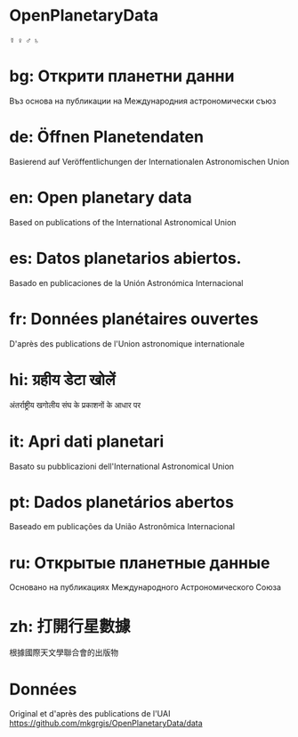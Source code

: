# OpenPlanetaryData
☿ ♀ ♂ ♄ 

# bg: Открити планетни данни
Въз основа на публикации на Международния астрономически съюз

# de: Öffnen Planetendaten 
Basierend auf Veröffentlichungen der Internationalen Astronomischen Union

# en: Open planetary data
Based on publications of the International Astronomical Union

# es: Datos planetarios abiertos.
Basado en publicaciones de la Unión Astronómica Internacional

# fr: Données planétaires ouvertes
D'après des publications de l'Union astronomique internationale

# hi: ग्रहीय डेटा खोलें
अंतर्राष्ट्रीय खगोलीय संघ के प्रकाशनों के आधार पर

# it: Apri dati planetari
Basato su pubblicazioni dell'International Astronomical Union

# pt: Dados planetários abertos
Baseado em publicações da União Astronômica Internacional

# ru: Открытые планетные данные
Основано на публикациях Международного Астрономического Союза

# zh: 打開行星數據
根據國際天文學聯合會的出版物

# Données
Original et d'après des publications de l'UAI https://github.com/mkgrgis/OpenPlanetaryData/data
